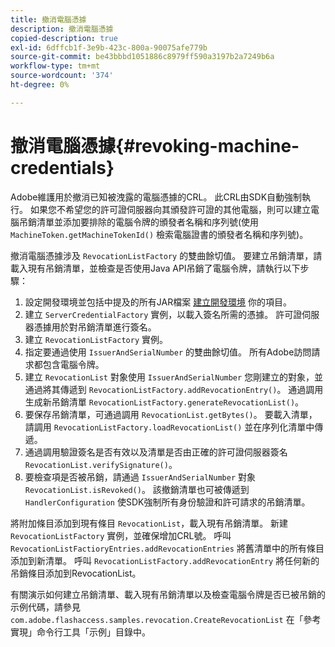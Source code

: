 ```yaml
---
title: 撤消電腦憑據
description: 撤消電腦憑據
copied-description: true
exl-id: 6dffcb1f-3e9b-423c-800a-90075afe779b
source-git-commit: be43bbbd1051886c8979ff590a3197b2a7249b6a
workflow-type: tm+mt
source-wordcount: '374'
ht-degree: 0%

---
```


# 撤消電腦憑據{#revoking-machine-credentials}

Adobe維護用於撤消已知被洩露的電腦憑據的CRL。 此CRL由SDK自動強制執行。 如果您不希望您的許可證伺服器向其頒發許可證的其他電腦，則可以建立電腦吊銷清單並添加要排除的電腦令牌的頒發者名稱和序列號(使用 `MachineToken.getMachineTokenId()` 檢索電腦證書的頒發者名稱和序列號)。

撤消電腦憑據涉及 `RevocationListFactory` 的雙曲餘切值。 要建立吊銷清單，請載入現有吊銷清單，並檢查是否使用Java API吊銷了電腦令牌，請執行以下步驟：

1. 設定開發環境並包括中提及的所有JAR檔案 [建立開發環境](../../aaxs-protecting-content/content-setting-up-the-sdk/content-setting-up-the-dev-env.md) 你的項目。
1. 建立 `ServerCredentialFactory` 實例，以載入簽名所需的憑據。 許可證伺服器憑據用於對吊銷清單進行簽名。
1. 建立 `RevocationListFactory` 實例。
1. 指定要通過使用 `IssuerAndSerialNumber` 的雙曲餘切值。 所有Adobe訪問請求都包含電腦令牌。
1. 建立 `RevocationList` 對象使用 `IssuerAndSerialNumber` 您剛建立的對象，並通過將其傳遞到 `RevocationListFactory.addRevocationEntry()`。 通過調用生成新吊銷清單 `RevocationListFactory.generateRevocationList()`。
1. 要保存吊銷清單，可通過調用 `RevocationList.getBytes()`。 要載入清單，請調用 `RevocationListFactory.loadRevocationList()` 並在序列化清單中傳遞。
1. 通過調用驗證簽名是否有效以及清單是否由正確的許可證伺服器簽名 `RevocationList.verifySignature()`。
1. 要檢查項是否被吊銷，請通過 `IssuerAndSerialNumber` 對象 `RevocationList.isRevoked()`。 該撤銷清單也可被傳遞到 `HandlerConfiguration` 使SDK強制所有身份驗證和許可請求的吊銷清單。

將附加條目添加到現有條目 `RevocationList`，載入現有吊銷清單。 新建 `RevocationListFactory` 實例，並確保增加CRL號。 呼叫 `RevocationListFactioryEntries.addRevocationEntries` 將舊清單中的所有條目添加到新清單。 呼叫 `RevocationListFactory.addRevocationEntry` 將任何新的吊銷條目添加到RevocationList。

有關演示如何建立吊銷清單、載入現有吊銷清單以及檢查電腦令牌是否已被吊銷的示例代碼，請參見 `com.adobe.flashaccess.samples.revocation.CreateRevocationList` 在「參考實現」命令行工具「示例」目錄中。
